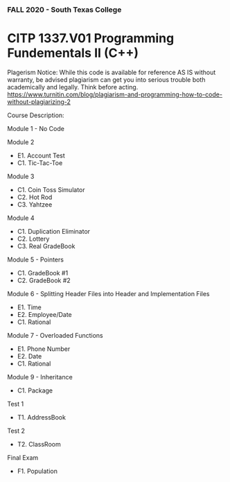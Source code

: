 ### FALL 2020 - South Texas College
# CITP 1337.V01 Programming Fundementals II (C++)

Plagerism Notice: While this code is available for reference AS IS without warranty, be advised plagiarism can get you into serious trouble both academically and legally.  Think before acting. https://www.turnitin.com/blog/plagiarism-and-programming-how-to-code-without-plagiarizing-2

Course Description: 

Module 1 - No Code

Module 2
- E1. Account Test
- C1. Tic-Tac-Toe

Module 3 
- C1. Coin Toss Simulator
- C2. Hot Rod
- C3. Yahtzee

Module 4 
- C1. Duplication Eliminator
- C2. Lottery
- C3. Real GradeBook

Module 5 - Pointers
- C1. GradeBook #1
- C2. GradeBook #2

Module 6 - Splitting Header Files into Header and Implementation Files
- E1. Time
- E2. Employee/Date
- C1. Rational

Module 7 - Overloaded Functions
- E1. Phone Number
- E2. Date
- C1. Rational

Module 9 - Inheritance
- C1. Package

Test 1
- T1. AddressBook

Test 2
- T2. ClassRoom

Final Exam
- F1. Population
